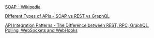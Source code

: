 
[SOAP - Wikipedia](https://en.wikipedia.org/wiki/SOAP)

[Different Types of APIs - SOAP vs REST vs GraphQL](https://www.freecodecamp.org/news/rest-vs-graphql-apis)

[API Integration Patterns - The Difference between REST, RPC, GraphQL, Polling, WebSockets and WebHooks](https://www.freecodecamp.org/news/api-integration-patterns/)

